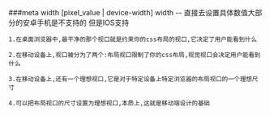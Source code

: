 ###meta
	<meta name="viewport" content="width=device-width" />
		width [pixel_value | device-width] width 
		-- 直接去设置具体数值大部分的安卓手机是不支持的 但是IOS支持

	1.在桌面浏览器中,最干净的那个视口就是约束你的css布局的视口,它决定了用户能看到什么
		
	2.在移动设备上,视口被分为了两个:布局视口限制了你的css布局,视觉视口会决定用户能看到什么
	
	3.在移动设备上,还有一个理想视口,它是对于特定设备上特定浏览器的布局视口的一个理想尺寸
	
	4.可以把布局视口的尺寸设置为理想视口,本质上,这就是移动端设计的基础